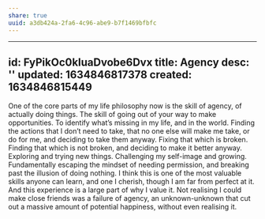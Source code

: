 ```yaml
---
share: true
uuid: a3db424a-2fa6-4c96-abe9-b7f1469bfbfc
---
```

---
id: FyPikOc0kIuaDvobe6Dvx
title: Agency
desc: ''
updated: 1634846817378
created: 1634846815449
---

One of the core parts of my life philosophy now is the skill of agency, of actually doing things. The skill of going out of your way to make opportunities. To identify what’s missing in my life, and in the world. Finding the actions that I don’t need to take, that no one else will make me take, or do for me, and deciding to take them anyway. Fixing that which is broken. Finding that which is not broken, and deciding to make it better anyway. Exploring and trying new things. Challenging my self-image and growing. Fundamentally escaping the mindset of needing permission, and breaking past the illusion of doing nothing. I think this is one of the most valuable skills anyone can learn, and one I cherish, though I am far from perfect at it. And this experience is a large part of why I value it. Not realising I could make close friends was a failure of agency, an unknown-unknown that cut out a massive amount of potential happiness, without even realising it.

